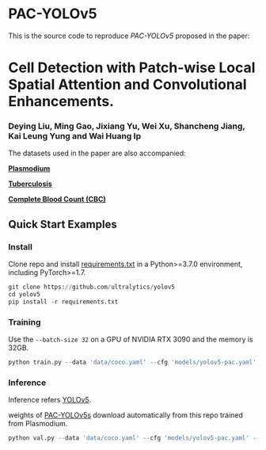 # PAC-YOLOv5

This is the source code to reproduce *PAC-YOLOv5* proposed in the paper: 

# Cell Detection with Patch-wise Local Spatial Attention and Convolutional Enhancements.

### Deying Liu, Ming Gao, Jixiang Yu, Wei Xu, Shancheng Jiang, Kai Leung Yung and Wai Huang Ip


The datasets used in the paper are also accompanied:

[**Plasmodium**](https://aistudio.baidu.com/aistudio/datasetdetail/152739/0)

[**Tuberculosis**](https://www.heywhale.com/mw/dataset/5efc4de063975d002c9792de/content)

[**Complete Blood Count (CBC)**](https://github.com/MahmudulAlam/Complete-Blood-Cell-Count-Dataset)

## Quick Start Examples

### Install

Clone repo and install [requirements.txt](requirements.txt) in a Python>=3.7.0 environment, including PyTorch>=1.7.

```python
git clone https://github.com/ultralytics/yolov5 
cd yolov5
pip install -r requirements.txt
```

### Training

Use the `--batch-size 32` on a GPU of NVIDIA RTX 3090 and the memory is 32GB.

```python
python train.py --data 'data/coco.yaml' --cfg 'models/yolov5-pac.yaml' --weights '' --batch-size 32
``` 

### Inference

Inference refers [YOLOv5](https://github.com/ultralytics/yolov5). 

weights of [PAC-YOLOv5s](pac-yolov5s.pt) download automatically from this repo trained from Plasmodium.

```python
python val.py --data 'data/coco.yaml' --cfg 'models/yolov5-pac.yaml' --weights 'pac-yolov5s.pt' --batch-size 32
```
